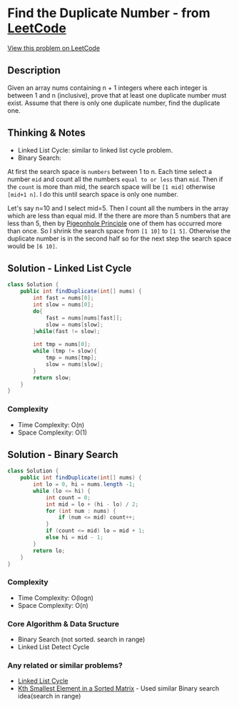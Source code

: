 # Find the Duplicate Number - from [LeetCode](https://leetcode.com)
[View this problem on LeetCode](https://leetcode.com/problems/find-the-duplicate-number/description/)

## Description
Given an array nums containing n + 1 integers where each integer is between 1 and n (inclusive), prove that at least one duplicate number must exist. Assume that there is only one duplicate number, find the duplicate one.

## Thinking & Notes
* Linked List Cycle: similar to linked list cycle problem. 
* Binary Search: 

At first the search space is `numbers` between 1 to n. 
Each time select a number `mid` and count all the numbers `equal to or less` than `mid`. 
Then if the `count` is more than mid, the search space will be `[1 mid]` otherwise `[mid+1 n]`. 
I do this until search space is only one number.

Let's say n=10 and I select mid=5. Then I count all the numbers in the array which are less than equal mid. If the there are more than 5 numbers that are less than 5, then by [Pigeonhole Principle](https://en.wikipedia.org/wiki/Pigeonhole_principle) one of them has occurred more than once. So I shrink the search space from `[1 10]` to `[1 5]`. Otherwise the duplicate number is in the second half so for the next step the search space would be `[6 10]`.

## Solution - Linked List Cycle
```java
class Solution {
    public int findDuplicate(int[] nums) {
        int fast = nums[0];
        int slow = nums[0];
        do{
            fast = nums[nums[fast]];
            slow = nums[slow];
        }while(fast != slow);
        
        int tmp = nums[0];
        while (tmp != slow){
            tmp = nums[tmp];
            slow = nums[slow];
        }
        return slow;
    }
}
```
### Complexity
* Time Complexity: O(n)
* Space Complexity: O(1)

## Solution - Binary Search
```java
class Solution {
    public int findDuplicate(int[] nums) {
        int lo = 0, hi = nums.length -1;
        while (lo <= hi) {
            int count = 0;
            int mid = lo + (hi - lo) / 2;
            for (int num : nums) {
                if (num <= mid) count++;   
            }
            if (count <= mid) lo = mid + 1;
            else hi = mid - 1;
        }
        return lo;
    }
}
```
### Complexity
* Time Complexity: O(logn)
* Space Complexity: O(n)

### Core Algorithm & Data Sructure
* Binary Search (not sorted. search in range)
* Linked List Detect Cycle

### Any related or similar problems?
* [Linked List Cycle](linked-list-cycle.md)
* [Kth Smallest Element in a Sorted Matrix](kth-smallest-element-in-a-sorted-matrix.md) - Used similar Binary search idea(search in range)
